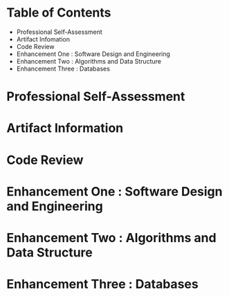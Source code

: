 # Table of Contents
 - Professional Self-Assessment
 - Artifact Infomation
 - Code Review
 - Enhancement One : Software Design and Engineering
 - Enhancement Two : Algorithms and Data Structure
 - Enhancement Three : Databases

# Professional Self-Assessment

# Artifact Information

# Code Review

# Enhancement One : Software Design and Engineering

# Enhancement Two : Algorithms and Data Structure

# Enhancement Three : Databases
